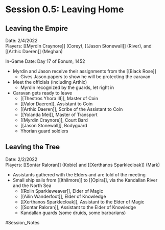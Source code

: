 # Session 0.5: Leaving Home
## Leaving the Empire
Date: 2/4/2022  
Players: [[Myrdin Craynore]] (Corey), [[Jason Stonewall]] (River), and [[Arthic Daeren]] (Meghan)

In-Game Date: Day 17 of Eonum, 1452

- Myrdin and Jason receive their assignments from the [[Black Rose]]
	- Gives Jason papers to show he will be protecting the caravan
- Meet the officials (including Arthic)
	- Myrdin recognized by the guards, let right in
- Caravan gets ready to leave
	- [[Thestros Yhora III]], Master of Coin
	- [[Valor Daeren]], Assistant to Coin
	- [[Arthic Daeren]], Scribe of the Assistant to Coin
	- [[Yolanda Mei]], Master of Transport
	- [[Myrdin Craynore]], Court Bard
	- [[Jason Stonewall]], Bodyguard
	- Yhorian guard soldiers

## Leaving the Tree
Date: 2/2/2022  
Players: [[Sontar Raloran]] (Kobie) and [[Xerthanos Sparklecloak]] (Mark)

- Assistants gathered with the Elders and are told of the meeting
- Small ship sails from [[Ithilmore]] to [[Opira]], via the Kandallan River and the North Sea
	- [[Rolin Sparkleweaver]], Elder of Magic
	- [[Ailin Wanderfoot]], Elder of Knowledge
	- [[Xerthanos Sparklecloak]], Assistant to the Elder of Magic
	- [[Sontar Raloran]], Assistant to the Elder of Knowledge 
	- Kandallan guards (some druids, some barbarians)

#Session_Notes  